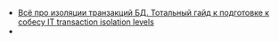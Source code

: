 - [Всё про изоляции транзакций БД. Тотальный гайд к подготовке к собесу IT transaction isolation levels](https://youtu.be/SMv5_-uVwRo?si=jTjuJtxfVuKlHK3j)
- 